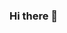 ### Hi there 👋

<!--
**St3plox/St3plox** is a ✨ _special_ ✨ repository because its `README.md` (this file) appears on your GitHub profile.

Here are some ideas to get you started:
Student in tusur.ru

#Technology stack:
- Java 17
- Spring boot
- Postgresql
- Docker

- 🔭 I’m currently working on SentimentAnalysisMicroservices, NeuroJ
- 🌱 I’m currently learning Java
